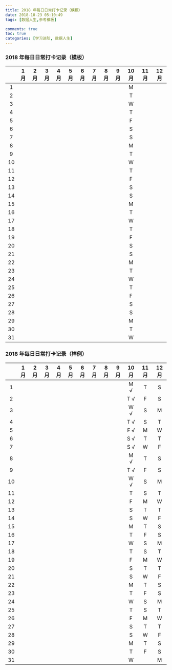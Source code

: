```yaml
---
title: 2018 年每日日常打卡记录（模板）
date: 2018-10-23 05:10:49
tags: [数据人生,参考模板]

comments: true
toc: true
categories: [学习进阶, 数据人生]
---
```


### 2018 年每日日常打卡记录（模板）

|    | 1月| 2月| 3月| 4月| 5月| 6月| 7月| 8月| 9月|10月|11月|12月|
|:--:|:--:|:--:|:--:|:--:|:--:|:--:|:--:|:--:|:--:|:--:|:--:|:--:|
|  1 |    |    |    |    |    |    |    |    |    |M   |    |    |
|  2 |    |    |    |    |    |    |    |    |    |T   |    |    |
|  3 |    |    |    |    |    |    |    |    |    |W   |    |    |
|  4 |    |    |    |    |    |    |    |    |    |T   |    |    |
|  5 |    |    |    |    |    |    |    |    |    |F   |    |    |
|  6 |    |    |    |    |    |    |    |    |    |S   |    |    |
|  7 |    |    |    |    |    |    |    |    |    |S   |    |    |
|  8 |    |    |    |    |    |    |    |    |    |M   |    |    |
|  9 |    |    |    |    |    |    |    |    |    |T   |    |    |
| 10 |    |    |    |    |    |    |    |    |    |W   |    |    |
| 11 |    |    |    |    |    |    |    |    |    |T   |    |    |
| 12 |    |    |    |    |    |    |    |    |    |F   |    |    |
| 13 |    |    |    |    |    |    |    |    |    |S   |    |    |
| 14 |    |    |    |    |    |    |    |    |    |S   |    |    |
| 15 |    |    |    |    |    |    |    |    |    |M   |    |    |
| 16 |    |    |    |    |    |    |    |    |    |T   |    |    |
| 17 |    |    |    |    |    |    |    |    |    |W   |    |    |
| 18 |    |    |    |    |    |    |    |    |    |T   |    |    |
| 19 |    |    |    |    |    |    |    |    |    |F   |    |    |
| 20 |    |    |    |    |    |    |    |    |    |S   |    |    |
| 21 |    |    |    |    |    |    |    |    |    |S   |    |    |
| 22 |    |    |    |    |    |    |    |    |    |M   |    |    |
| 23 |    |    |    |    |    |    |    |    |    |T   |    |    |
| 24 |    |    |    |    |    |    |    |    |    |W   |    |    |
| 25 |    |    |    |    |    |    |    |    |    |T   |    |    |
| 26 |    |    |    |    |    |    |    |    |    |F   |    |    |
| 27 |    |    |    |    |    |    |    |    |    |S   |    |    |
| 28 |    |    |    |    |    |    |    |    |    |S   |    |    |
| 29 |    |    |    |    |    |    |    |    |    |M   |    |    |
| 30 |    |    |    |    |    |    |    |    |    |T   |    |    |
| 31 |    |    |    |    |    |    |    |    |    |W   |    |    |



### 2018 年每日日常打卡记录（样例）

|    | 1月| 2月| 3月| 4月| 5月| 6月| 7月| 8月| 9月|10月|11月|12月|
|:--:|:--:|:--:|:--:|:--:|:--:|:--:|:--:|:--:|:--:|:--:|:--:|:--:|
|  1 |    |    |    |    |    |    |    |    |    |M √ |T   |S   |
|  2 |    |    |    |    |    |    |    |    |    |T √ |F   |S   |
|  3 |    |    |    |    |    |    |    |    |    |W √ |S   |M   |
|  4 |    |    |    |    |    |    |    |    |    |T √ |S   |T   |
|  5 |    |    |    |    |    |    |    |    |    |F √ |M   |W   |
|  6 |    |    |    |    |    |    |    |    |    |S √ |T   |T   |
|  7 |    |    |    |    |    |    |    |    |    |S √ |W   |F   |
|  8 |    |    |    |    |    |    |    |    |    |M √ |T   |S   |
|  9 |    |    |    |    |    |    |    |    |    |T √ |F   |S   |
| 10 |    |    |    |    |    |    |    |    |    |W √ |S   |M   |
| 11 |    |    |    |    |    |    |    |    |    |T   |S   |T   |
| 12 |    |    |    |    |    |    |    |    |    |F   |M   |W   |
| 13 |    |    |    |    |    |    |    |    |    |S   |T   |T   |
| 14 |    |    |    |    |    |    |    |    |    |S   |W   |F   |
| 15 |    |    |    |    |    |    |    |    |    |M   |T   |S   |
| 16 |    |    |    |    |    |    |    |    |    |T   |F   |S   |
| 17 |    |    |    |    |    |    |    |    |    |W   |S   |M   |
| 18 |    |    |    |    |    |    |    |    |    |T   |S   |T   |
| 19 |    |    |    |    |    |    |    |    |    |F   |M   |W   |
| 20 |    |    |    |    |    |    |    |    |    |S   |T   |T   |
| 21 |    |    |    |    |    |    |    |    |    |S   |W   |F   |
| 22 |    |    |    |    |    |    |    |    |    |M   |T   |S   |
| 23 |    |    |    |    |    |    |    |    |    |T   |F   |S   |
| 24 |    |    |    |    |    |    |    |    |    |W   |S   |M   |
| 25 |    |    |    |    |    |    |    |    |    |T   |S   |T   |
| 26 |    |    |    |    |    |    |    |    |    |F   |M   |W   |
| 27 |    |    |    |    |    |    |    |    |    |S   |T   |T   |
| 28 |    |    |    |    |    |    |    |    |    |S   |W   |F   |
| 29 |    |    |    |    |    |    |    |    |    |M   |T   |S   |
| 30 |    |    |    |    |    |    |    |    |    |T   |F   |S   |
| 31 |    |    |    |    |    |    |    |    |    |W   |    |M   |
